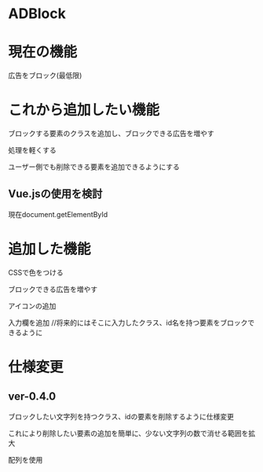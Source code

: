 # ADBlock

# 現在の機能

広告をブロック(最低限)

# これから追加したい機能

ブロックする要素のクラスを追加し、ブロックできる広告を増やす

処理を軽くする

ユーザー側でも削除できる要素を追加できるようにする

## Vue.jsの使用を検討

現在document.getElementById

# 追加した機能

CSSで色をつける

ブロックできる広告を増やす

アイコンの追加

入力欄を追加  //将来的にはそこに入力したクラス、id名を持つ要素をブロックできるように

# 仕様変更

## ver-0.4.0

ブロックしたい文字列を持つクラス、idの要素を削除するように仕様変更

これにより削除したい要素の追加を簡単に、少ない文字列の数で消せる範囲を拡大

配列を使用

